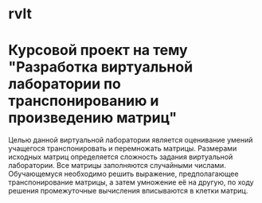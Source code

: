 # rvlt

# Курсовой проект на тему "Разработка виртуальной лаборатории по транспонированию и произведению матриц"

Целью данной виртуальной лаборатории является оценивание умений учащегося транспонировать и перемножать матрицы. Размерами исходных матриц определяется сложность задания виртуальной лаборатории. Все матрицы заполняются случайными числами. Обучающемуся необходимо решить выражение, предполагающее транспонирование матрицы, а затем умножение её на другую, по ходу решения промежуточные вычисления вписываются в клетки матриц.
